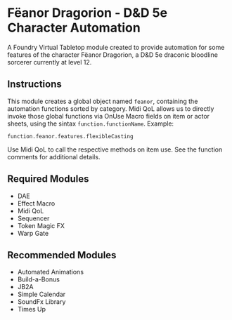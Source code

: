 # Fëanor Dragorion - D&D 5e Character Automation
A Foundry Virtual Tabletop module created to provide automation for some features of the character Fëanor Dragorion, a D&D 5e draconic bloodline sorcerer currently at level 12.

## Instructions
This module creates a global object named `feanor`, containing the automation functions sorted by category. Midi QoL allows us to directly invoke those global functions via OnUse Macro fields on item or actor sheets, using the sintax `function.functionName`. Example:
```
function.feanor.features.flexibleCasting
```
Use Midi QoL to call the respective methods on item use. See the function comments for additional details.

## Required Modules
- DAE
- Effect Macro
- Midi QoL
- Sequencer
- Token Magic FX
- Warp Gate

## Recommended Modules
- Automated Animations
- Build-a-Bonus
- JB2A
- Simple Calendar
- SoundFx Library
- Times Up